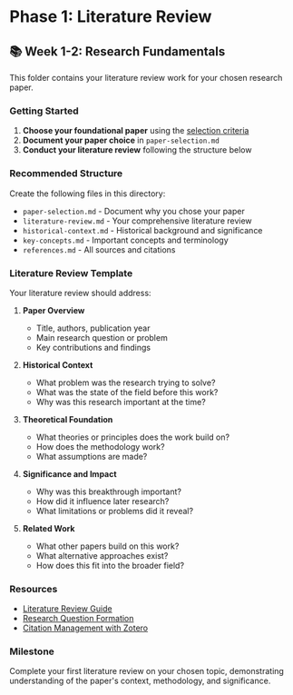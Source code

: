 # Phase 1: Literature Review

## 📚 Week 1-2: Research Fundamentals

This folder contains your literature review work for your chosen research paper.

### Getting Started

1. **Choose your foundational paper** using the [selection criteria](https://averagejoeslab.com/docs/intro#how-to-choose-your-starting-paper)
2. **Document your paper choice** in `paper-selection.md`
3. **Conduct your literature review** following the structure below

### Recommended Structure

Create the following files in this directory:

- `paper-selection.md` - Document why you chose your paper
- `literature-review.md` - Your comprehensive literature review
- `historical-context.md` - Historical background and significance
- `key-concepts.md` - Important concepts and terminology
- `references.md` - All sources and citations

### Literature Review Template

Your literature review should address:

1. **Paper Overview**
   - Title, authors, publication year
   - Main research question or problem
   - Key contributions and findings

2. **Historical Context**
   - What problem was the research trying to solve?
   - What was the state of the field before this work?
   - Why was this research important at the time?

3. **Theoretical Foundation**
   - What theories or principles does the work build on?
   - How does the methodology work?
   - What assumptions are made?

4. **Significance and Impact**
   - Why was this breakthrough important?
   - How did it influence later research?
   - What limitations or problems did it reveal?

5. **Related Work**
   - What other papers build on this work?
   - What alternative approaches exist?
   - How does this fit into the broader field?

### Resources

- [Literature Review Guide](https://libguides.mit.edu/c.php?g=175963&p=1158594)
- [Research Question Formation](https://writingcenter.unc.edu/tips-and-tools/research-questions/)
- [Citation Management with Zotero](https://www.zotero.org/support/quick_start_guide)

### Milestone

Complete your first literature review on your chosen topic, demonstrating understanding of the paper's context, methodology, and significance.
